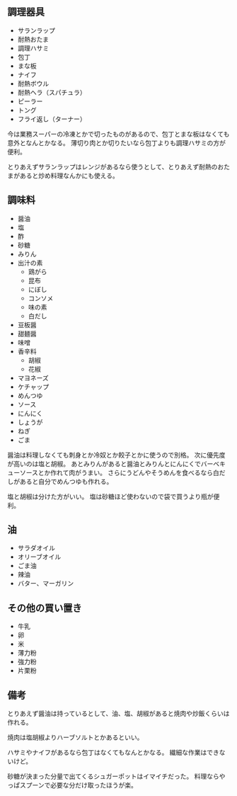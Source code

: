 ## 調理器具

- サランラップ
- 耐熱おたま
- 調理ハサミ
- 包丁
- まな板
- ナイフ
- 耐熱ボウル
- 耐熱ヘラ（スパチュラ）
- ピーラー
- トング
- フライ返し（ターナー）

今は業務スーパーの冷凍とかで切ったものがあるので、包丁とまな板はなくても意外となんとかなる。
薄切り肉とか切りたいなら包丁よりも調理ハサミの方が便利。

とりあえずサランラップはレンジがあるなら使うとして、とりあえず耐熱のおたまがあると炒め料理なんかにも使える。

## 調味料

- 醤油
- 塩
- 酢
- 砂糖
- みりん
- 出汁の素
  - 鶏がら
  - 昆布
  - にぼし
  - コンソメ
  - 味の素
  - 白だし
- 豆板醤
- 甜麺醤
- 味噌
- 香辛料
  - 胡椒
  - 花椒
- マヨネーズ
- ケチャップ
- めんつゆ
- ソース
- にんにく
- しょうが
- ねぎ
- ごま

醤油は料理しなくても刺身とか冷奴とか餃子とかに使うので別格。
次に優先度が高いのは塩と胡椒。
あとみりんがあると醤油とみりんとにんにくでバーベキューソースとか作れて肉がうまい。
さらにうどんやそうめんを食べるなら白だしがあると自分でめんつゆも作れる。

塩と胡椒は分けた方がいい。
塩は砂糖ほど使わないので袋で買うより瓶が便利。

## 油

- サラダオイル
- オリーブオイル
- ごま油
- 辣油
- バター、マーガリン

## その他の買い置き

- 牛乳
- 卵
- 米
- 薄力粉
- 強力粉
- 片栗粉

## 備考

とりあえず醤油は持っているとして、油、塩、胡椒があると焼肉や炒飯くらいは作れる。

焼肉は塩胡椒よりハーブソルトとかあるといい。

ハサミやナイフがあるなら包丁はなくてもなんとかなる。
繊細な作業はできないけど。

砂糖が決まった分量で出てくるシュガーポットはイマイチだった。
料理ならやっぱスプーンで必要な分だけ取ったほうが楽。
